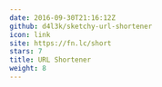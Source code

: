 ```yaml
---
date: 2016-09-30T21:16:12Z
github: d4l3k/sketchy-url-shortener
icon: link
site: https://fn.lc/short
stars: 7
title: URL Shortener
weight: 8
---
```

